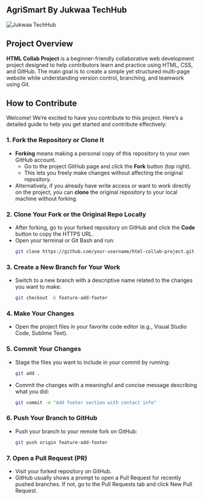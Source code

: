 ## AgriSmart By Jukwaa TechHub

![Jukwaa TechHub](./Assets/images/jukwaa.png)


## Project Overview

**HTML Collab Project** is a beginner-friendly collaborative web development project designed to help contributors learn and practice using HTML, CSS, and GitHub. The main goal is to create a simple yet structured multi-page website while understanding version control, branching, and teamwork using Git.


## How to Contribute

Welcome! We’re excited to have you contribute to this project. Here’s a detailed guide to help you get started and contribute effectively:


### 1. Fork the Repository or Clone It

- **Forking** means making a personal copy of this repository to your own GitHub account.  
  - Go to the project GitHub page and click the **Fork** button (top right).  
  - This lets you freely make changes without affecting the original repository.  
- Alternatively, if you already have write access or want to work directly on the project, you can **clone** the original repository to your local machine without forking.


### 2. Clone Your Fork or the Original Repo Locally

- After forking, go to your forked repository on GitHub and click the **Code** button to copy the HTTPS URL.  
- Open your terminal or Git Bash and run:  
  ```bash
  git clone https://github.com/your-username/html-collab-project.git


### 3. Create a New Branch for Your Work

- Switch to a new branch with a descriptive name related to the changes you want to make:  
  ```bash
  git checkout -b feature-add-footer


### 4. Make Your Changes

- Open the project files in your favorite code editor (e.g., Visual Studio Code, Sublime Text).  


### 5. Commit Your Changes

- Stage the files you want to include in your commit by running:  
  ```bash
  git add .

- Commit the changes with a meaningful and concise message describing what you did:  
  ```bash
  git commit -m "Add footer section with contact info"


### 6. Push Your Branch to GitHub

- Push your branch to your remote fork on GitHub:
  ```bash
  git push origin feature-add-footer


### 7. Open a Pull Request (PR)

- Visit your forked repository on GitHub.
- GitHub usually shows a prompt to open a Pull Request for recently pushed branches. If not, go to the Pull Requests tab and click New Pull Request.



